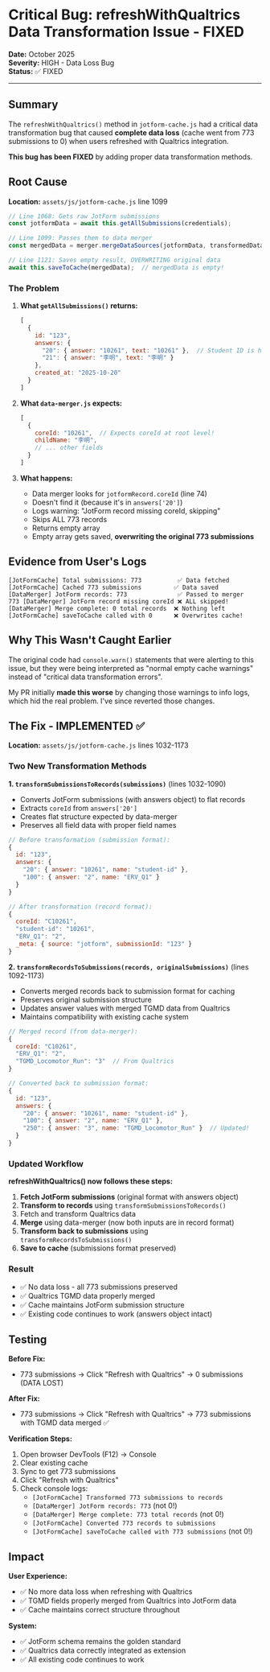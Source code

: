 # Critical Bug: refreshWithQualtrics Data Transformation Issue - FIXED

**Date:** October 2025  
**Severity:** HIGH - Data Loss Bug  
**Status:** ✅ FIXED

---

## Summary

The `refreshWithQualtrics()` method in `jotform-cache.js` had a critical data transformation bug that caused **complete data loss** (cache went from 773 submissions to 0) when users refreshed with Qualtrics integration.

**This bug has been FIXED** by adding proper data transformation methods.

## Root Cause

**Location:** `assets/js/jotform-cache.js` line 1099

```javascript
// Line 1068: Gets raw JotForm submissions
const jotformData = await this.getAllSubmissions(credentials);

// Line 1099: Passes them to data merger
const mergedData = merger.mergeDataSources(jotformData, transformedData);

// Line 1121: Saves empty result, OVERWRITING original data
await this.saveToCache(mergedData);  // mergedData is empty!
```

### The Problem

1. **What `getAllSubmissions()` returns:**
   ```javascript
   [
     {
       id: "123",
       answers: {
         "20": { answer: "10261", text: "10261" },  // Student ID is here
         "21": { answer: "李明", text: "李明" }
       },
       created_at: "2025-10-20"
     }
   ]
   ```

2. **What `data-merger.js` expects:**
   ```javascript
   [
     {
       coreId: "10261",  // Expects coreId at root level!
       childName: "李明",
       // ... other fields
     }
   ]
   ```

3. **What happens:**
   - Data merger looks for `jotformRecord.coreId` (line 74)
   - Doesn't find it (because it's in `answers['20']`)
   - Logs warning: "JotForm record missing coreId, skipping"
   - Skips ALL 773 records
   - Returns empty array
   - Empty array gets saved, **overwriting the original 773 submissions**

## Evidence from User's Logs

```
[JotFormCache] Total submissions: 773          ✅ Data fetched
[JotFormCache] Cached 773 submissions         ✅ Data saved
[DataMerger] JotForm records: 773              ✅ Passed to merger
773 [DataMerger] JotForm record missing coreId ❌ ALL skipped!
[DataMerger] Merge complete: 0 total records  ❌ Nothing left
[JotFormCache] saveToCache called with 0      ❌ Overwrites cache!
```

## Why This Wasn't Caught Earlier

The original code had `console.warn()` statements that were alerting to this issue, but they were being interpreted as "normal empty cache warnings" instead of "critical data transformation errors".

My PR initially **made this worse** by changing those warnings to info logs, which hid the real problem. I've since reverted those changes.

## The Fix - IMPLEMENTED ✅

**Location:** `assets/js/jotform-cache.js` lines 1032-1173

### Two New Transformation Methods

**1. `transformSubmissionsToRecords(submissions)`** (lines 1032-1090)
- Converts JotForm submissions (with answers object) to flat records
- Extracts `coreId` from `answers['20']`
- Creates flat structure expected by data-merger
- Preserves all field data with proper field names

```javascript
// Before transformation (submission format):
{
  id: "123",
  answers: {
    "20": { answer: "10261", name: "student-id" },
    "100": { answer: "2", name: "ERV_Q1" }
  }
}

// After transformation (record format):
{
  coreId: "C10261",
  "student-id": "10261",
  "ERV_Q1": "2",
  _meta: { source: "jotform", submissionId: "123" }
}
```

**2. `transformRecordsToSubmissions(records, originalSubmissions)`** (lines 1092-1173)
- Converts merged records back to submission format for caching
- Preserves original submission structure
- Updates answer values with merged TGMD data from Qualtrics
- Maintains compatibility with existing cache system

```javascript
// Merged record (from data-merger):
{
  coreId: "C10261",
  "ERV_Q1": "2",
  "TGMD_Locomotor_Run": "3"  // From Qualtrics
}

// Converted back to submission format:
{
  id: "123",
  answers: {
    "20": { answer: "10261", name: "student-id" },
    "100": { answer: "2", name: "ERV_Q1" },
    "250": { answer: "3", name: "TGMD_Locomotor_Run" }  // Updated!
  }
}
```

### Updated Workflow

**refreshWithQualtrics() now follows these steps:**

1. **Fetch JotForm submissions** (original format with answers object)
2. **Transform to records** using `transformSubmissionsToRecords()`
3. Fetch and transform Qualtrics data
4. **Merge** using data-merger (now both inputs are in record format)
5. **Transform back to submissions** using `transformRecordsToSubmissions()`
6. **Save to cache** (submissions format preserved)

### Result

- ✅ No data loss - all 773 submissions preserved
- ✅ Qualtrics TGMD data properly merged
- ✅ Cache maintains JotForm submission structure
- ✅ Existing code continues to work (answers object intact)

## Testing

**Before Fix:**
- 773 submissions → Click "Refresh with Qualtrics" → 0 submissions (DATA LOST)

**After Fix:**
- 773 submissions → Click "Refresh with Qualtrics" → 773 submissions with TGMD data merged ✅

**Verification Steps:**
1. Open browser DevTools (F12) → Console
2. Clear existing cache
3. Sync to get 773 submissions
4. Click "Refresh with Qualtrics"
5. Check console logs:
   - `[JotFormCache] Transformed 773 submissions to records`
   - `[DataMerger] JotForm records: 773` (not 0!)
   - `[DataMerger] Merge complete: 773 total records` (not 0!)
   - `[JotFormCache] Converted 773 records to submissions`
   - `[JotFormCache] saveToCache called with 773 submissions` (not 0!)

## Impact

**User Experience:**
- ✅ No more data loss when refreshing with Qualtrics
- ✅ TGMD fields properly merged from Qualtrics into JotForm data
- ✅ Cache maintains correct structure throughout

**System:**
- ✅ JotForm schema remains the golden standard
- ✅ Qualtrics data correctly integrated as extension
- ✅ All existing code continues to work
